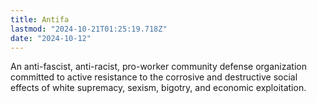 ```yaml
---
title: Antifa
lastmod: "2024-10-21T01:25:19.718Z"
date: "2024-10-12"
---
```


An anti-fascist, anti-racist, pro-worker community defense organization committed to active resistance to the corrosive and destructive social effects of white supremacy, sexism, bigotry, and economic exploitation.
